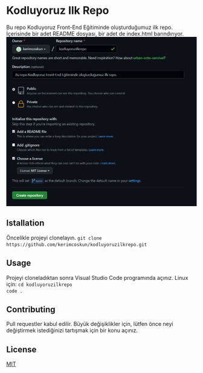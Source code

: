 # Kodluyoruz Ilk Repo
Bu repo Kodluyoruz Front-End Eğitiminde oluşturduğumuz ilk repo. İçerisinde bir adet README dosyası, bir adet de index.html barındırıyor.
![Proje resimi](https://github.com/kerimcoskun/kodluyoruzilkrepo/blob/main/projegoruntu/Ekran%20Al%C4%B1nt%C4%B1s%C4%B1.PNG?raw=true)
## Istallation
Öncelikle projeyi clonelayın.
```git clone https://github.com/kerimcoskun/kodluyoruzilkrepo.git```
## Usage
Projeyi cloneladıktan sonra Visual Studio Code programında açınız.
Linux için:
```cd kodluyoruzilkrepo                                                                             code .```
## Contributing
Pull requestler kabul edilir. Büyük değişiklikler için, lütfen önce neyi değiştirmek istediğinizi tartışmak için bir konu açınız.
## License
[MIT](https://choosealicense.com/licenses/mit/)